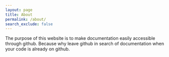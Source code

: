 ```yaml
---
layout: page
title: About
permalink: /about/
search_exclude: false
---
```


The purpose of this website is to make documentation easily accessible through github. Because why leave github in search of documentation when your code is already on github.

